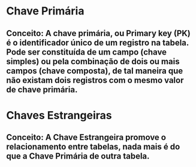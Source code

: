 # Chave Primária
## Conceito: A chave primária, ou Primary key (PK) é o identificador único de um registro na tabela. Pode ser constituída de um campo (chave simples) ou pela combinação de dois ou mais campos (chave composta), de tal maneira que não existam dois registros com o mesmo valor de chave primária.
# Chaves Estrangeiras
## Conceito: A Chave Estrangeira promove o relacionamento entre tabelas, nada mais é do que a Chave Primária de outra tabela.
